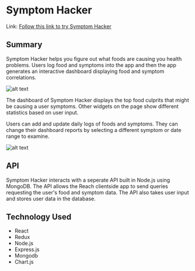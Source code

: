 Symptom Hacker
================

Link: [Follow this link to try Symptom Hacker](https://blooming-lake-36867.herokuapp.com/)

Summary
------------------

Symptom Hacker helps you figure out what foods are causing you health problems. Users log food and symptoms into the app and then the app generates an interactive dashboard displaying food and symptom correlations. 

![alt text](https://github.com/mikedolan03/myhealthtarget/tree/master/src/components/shgraph.png "Symptom Hacker Dashboard Graph")

The dashboard of Symptom Hacker displays the top food culprits that might be causing a user symptoms. Other widgets on the page show different statistics based on user input. 

Users can add and update daily logs of foods and symptoms. They can change their dashboard reports by selecting a different symptom or date range to examine. 

![alt text](https://github.com/mikedolan03/myhealthtarget/tree/master/src/components/shdeskdash.png "Symptom Hacker Dashboard Widgets Desktop version")

API
------------
Symptom Hacker interacts with a seperate API built in Node.js using MongoDB. The API allows the Reach clientside app to send queries requesting the user's food and symptom data. The API also takes user input and stores user data in the database.  

Technology Used
-----------
* React
* Redux
* Node.js
* Express.js
* Mongodb
* Chart.js
